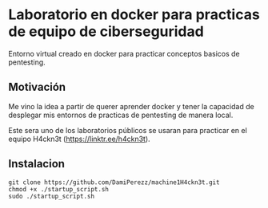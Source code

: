 # Laboratorio en docker para practicas de equipo de ciberseguridad
Entorno virtual creado en docker para practicar conceptos basicos de pentesting.

## Motivación
Me vino la idea a partir de querer aprender docker y tener la capacidad de desplegar mis entornos de practicas de pentesting de manera local.

Este sera uno de los laboratorios públicos se usaran para practicar en el equipo H4ckn3t (https://linktr.ee/h4ckn3t).


## Instalacion
```
git clone https://github.com/DamiPerezz/machine1H4ckn3t.git
chmod +x ./startup_script.sh
sudo ./startup_script.sh 
```
